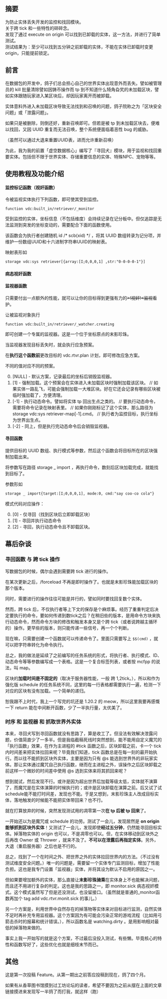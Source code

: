 <FeatureHead
    title = '虚空数据核心『寻回犬』模块的开发分享'
    authorName = Rainbow_
    avatarUrl = '../../_authors/Rainbow_.png'
    :socialLinks="[
        { name: 'BiliBili', url: 'https://space.bilibili.com/11313906' }
    ]"
    cover='../_assets/59cfebe4a31dc570024c81e3fbfc6c60.jpg'
/>

## 摘要

为防止实体丢失开发的监控和找回模块。\
关于跨 tick 和一些特性的碎碎念。\
发现了通过 execute on origin 可以找到已卸载的实体，这一方法，并进行了简单测试。\
测试结果为：至少可以找到五分钟之前卸载的实体，不能在实体已卸载时变更 origin，只能提前锁定。

## 前言

在数据包的开发中，鸽子们总会担心自己的世界实体出现意外而丢失。譬如被管理员的 kill 批量清除譬如因铸币操作而 tp 到不知道什么犄角旮旯的未加载区块，譬如实体跟随玩家进入某区块后，却因玩家离开而被卸载。

实体意料外进入未加载区块导致无法找到和召唤的问题，鸽子院称之为「区块安全问题」或「泄露问题」。

如果只是被删除，则倒还好，重新召唤即可。但若是被 tp 到未加载区块去，便难以找回，又因 UUID 重复而无法召唤，整个系统便面临着恶性 bug 的威胁。

（虽然可以通过大退来重置UUID表，进而允许重新召唤）

为此，我为我的前置「虚空数据核心」编写了『寻回犬』模块，用于监视和找回重要实体。包括但不限于世界实体、存储重要信息的实体、特殊NPC、宠物等等。

## 使用教程及功能介绍

#### 监控标记函数（视奸函数）

令被监视实体执行下列函数，即可使其受到监控。

```mcfunction
function vdc:built_in/retriever/_monitor
```

受到监控的实体，坐标信息（不包括维度）会持续记录在记分板中。但仅追踪是无法监测到突发的坐标变动的，需要配合下面的函数使用。

该函数会为执行者创建随机 id /* scb(xid) */ ，将其 UUID 数组转录为记分项，并维护一份数组UUID和十六进制字符串UUID的映射表。

映射表形如

```txt
storage vdc:sys retriever[{array:[I;0,0,0,1] ,str:"0-0-0-0-1"}]
```

#### 病态视奸函数

#### 监视器函数

只需要付出一点额外的性能，就可以让你的目标得到更强有力的~~>!视奸!<监视~~看护。

让被监视对象执行

```mcfunction
function vdc:built_in/retriever/_watcher.creating
```

即可创建一个专属的监视器。这是一个位于坐标原点的末影珍珠。

当监视器发现目标丢失时，就会执行应急预案。

在**执行这个函数前**更改目标的 vdc.rtvr.plan 计划，即可修改应急方案。

不同的值对应不同的预案。

0. [NULL] - 默认方案，记录最后的坐标后销毁监视器。
1. [1] - 强制加载。这个预案会在实体进入未加载区块时强制加载该区块。
// 如果实体一路乱飞，可能会强制加载一大堆区块。好在它还会记录有哪些区块被临时强加载了，方便清理。
2. [-1] - 执行动态命令。譬如将实体 tp 回出生点之类的。
// 要执行动态命令，需要将命令记录在映射表里。
// 如果你刚刚标记了这个实体，那么路径为 storage vdc:sys retriever-map[-1].cmd。
// 执行者为监控目标，执行坐标为世界出生点。
3. [-2] - 同上，但是执行完动态命令后会销毁监视器。

#### 寻回函数

提供目标的 UUID 数组、执行模式等参数，然后这个函数会将目标所在的区块强制加载出来。

将参数写在路径 storage _ import ，再执行命令，数刻后区块加载完成，就能找到目标了。

参数形如

```txt
storage _ import{target:[I;0,0,0,1], mode:0, cmd:"say coo-co cola"}
```

模式代码对应操作：

0. [0] - 仅寻回（找到区块后立即卸载区块）
1. [1] - 寻回并执行动态命令
2. [2] - 寻回，执行动态命令且不卸载区块。

## 幕后杂谈

### 寻回函数 与 跨 tick 操作

写数据包的时候，偶尔会遇到需要跨 tick 进行的操作。

在某次更新之后，/forceload 不再是即时操作了。也就是末影珍珠能加载区块的那个版本。

同时，需要进行的操作往往可能是并行的，譬如同时要找回复数个实体。

然而，跨 tick 后，不仅执行者等上下文的保存是个麻烦事。经历了重重判定后决定要执行的命令，要如何传递到数tick之后？在稍旧些的版本，是用命令方块来执行动态命令，然而命令方块的修改和触发本身又是个跨 tick（或者说跨越主循环的）操作。更早些的版本，则只能传递一些信号，再一个个判断。

现在嘛，只需要创建一个函数就可以传递命令了。里面只需要写上 `$$(cmd)` ，就可以把字符串转化为命令执行。

总之，我的做法是延续了之前编写的任务系统的形式，将执行者、执行模式、ID、动态命令等等参数编写成一个表格。这是一个复合标签列表，或者按 mcfpp 的说法，叫 map。

区块的**加载时间是不固定的**（取决于服务器性能，一般 跨 1,2tick。），所以和作为强化版 schedule 的任务系统不同，这里的每一行表格都需要执行一遍，检测一下对应的区块有没有加载。一个简单的递归。

恕我跟不上时代，我上一个写完的坑还是 1.20.2 的 meow，所以这里我要再感慨一下 return 能在中间断开函数，少了一半执行量，太优美了。

### 时序 和 监视器 和 抓取世界外实体

本来，寻回犬写到寻回函数就没有思路了，算是收工了。但没法有效解决泄露问题，价值简直少了一多半。但是我临截稿死线时突然想到，能不能用自定义魔咒的「执行函数」效果，在作为主进程的 #tick 函数之后，区块卸载之前，卡一个 tick 内时间差来把实体拉回来呢？毕竟我们知道，tick 函数总是在每一刻的最开始执行。而以往不能抓到区块外实体，主要是因为只有 @s 能选到世界外的非玩家实体。那让实体通过魔咒自己执行函数，继而在主进程之外，误操作之后区块卸载之前这样一个微妙的时间差中使用 @s 选到实体来将其抓回来呢？

想到就试，然后发现不行。或许是因为超出世界后加载等级太低，实体就不演算了，而魔咒是在实体演算的时候执行的；或许是区块卸载在演算之前。后又试了试 schedule能不能打时间差，发现也不能。于是又想到，末影珍珠主人改成目标实体，落地触发的时候能不能把实体带回来？也不行。

就在打算放弃的时候，突然发现测试用的凋零第一次**在 tp 后被 tp 回来**了。

一开始还以为是魔咒或 schedule 的功劳。测试了一会儿，发现居然是 **on origin 能够抓到区块外实体**！又测试了一会儿，发现即使**经过五分钟**，仍然能寻回目标实体。掉落物实体的 origin 也可以，不是凋零也可以。但，在实体移动到区块外之后再改 Owner 或 Thrower ，就来不及了。**不可以在泄露后再指定实体**。另外，大退（重启服务器）之后也是不行的。

总之，找到了一个在时间之外、把世界之外的实体拉回世界内的方法。（不过没有测试维度安全问题。）唯一的问题是，需要留一个实体专门监测目标，增加了性能负担。这也是我专门设置「监视器」实体，并将其设为默认不启用的原因之一。

但如果要增加额外的实体，那么直接让**末影珍珠骑乘**在实体身上不也能解决问题，而且还不用进行复杂的判定。这也是我的思路之一，即 monitor.sick 病态视奸模式。这个模式虽然写了但是还没测试，也没留接口。（虽然就是普通的_monitor函数再加个 tag add vdc.rtvr.monit.sick 的事儿。）

另一个方案是，利用世界中自然存在的掉落物等实体来对目标进行监测，自然实体不足时再补充专用监视器。这个方案因为有可能会污染正常的游戏流程（比如用弓箭击杀时的报幕和统计错误。），所以函数名是 watching.dirty 。是用影响相对最低的掉落物来做的。

事实上我一开始写的就是这个方案，不过最后没投入测试，有些懒。毕竟核心的特性和函数写好了，这些优化也就是细枝末节而已。

## 其他

这是第一次投稿 Feature。从第一期出之前答应投稿到现在，鸽了四个月。

如果有从香草图书馆摸到过工坊论坛的读者，希望不要因为之前从摆在上面的文章链接摸进来发现写一半鸽了而打我，就这样（跑）
